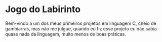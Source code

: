# Jogo do Labirinto
 
Bem-vindo a um dos meus primeiros projetos em linguagem C, cheio de gambiarras, mas não me julgue, quando eu fiz esse projeto eu não sabia quase nada da linguagem, muito menos de boas práticas.

